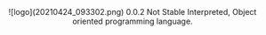 <div align="center">
![logo](20210424_093302.png)
0.0.2 Not Stable
Interpreted, Object oriented programming language.</div>
